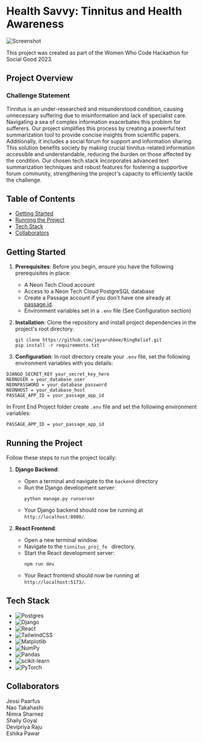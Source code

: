# Health Savvy: Tinnitus and Health Awareness

![Screenshot](https://github.com/jayaruhbee/RingRelief/assets/108156550/35977e7e-d7f6-4280-9496-6fb9c34275a6)

This project was created as part of the Women Who Code Hackathon for Social Good 2023.

## Project Overview


### Challenge Statement

Tinnitus is an under-researched and misunderstood condition, causing unnecessary suffering due to misinformation and lack of specialist care. Navigating a sea of complex information exacerbates this problem for sufferers. Our project simplifies this process by creating a powerful text summarization tool to provide concise insights from scientific papers. Additionally, it includes a social forum for support and information sharing. This solution benefits society by making crucial tinnitus-related information accessible and understandable, reducing the burden on those affected by the condition. Our chosen tech stack incorporates advanced text summarization techniques and robust features for fostering a supportive forum community, strengthening the project's capacity to efficiently tackle the challenge.


## Table of Contents

- [Getting Started](#getting-started)
- [Running the Project](#running-the-project)
- [Tech Stack](#tech-stack)
- [Collaborators](#collaborators)



## Getting Started 

1. **Prerequisites**: Before you begin, ensure you have the following prerequisites in place:
   - A Neon Tech Cloud account
   - Access to a Neon Tech Cloud PostgreSQL database
   - Create a Passage account if you don't have one already at [passage.id](https://passage.id/).
   - Environment variables set in a `.env` file (See Configuration section)

2. **Installation**: Clone the repository and install project dependencies in the project's root directory.
   ```shell
   git clone https://github.com/jayaruhbee/RingRelief.git
   pip install -r requirements.txt

3. **Configuration**: In root directory create your `.env` file, set the following environment variables with you details: 
```shell 
DJANGO_SECRET_KEY your_secret_key_here
NEONUSER = your_database_user
NEONPASSWORD = your_database_password
NEONHOST = your_database_host
PASSAGE_APP_ID = your_passage_app_id
```
In Front End Project folder create `.env` file and set the following environment variables:
```shell
PASSAGE_APP_ID = your_passage_app_id
```

## Running the Project

Follow these steps to run the project locally:

1. **Django Backend**:
   - Open a terminal and navigate to the `backend` directory 
   - Run the Django development server:
     ```shell
     python manage.py runserver
     ```
   - Your Django backend should now be running at `http://localhost:8000/`.

2. **React Frontend**:
   - Open a new terminal window.
   - Navigate to the `tinnitus_proj_fe ` directory.
   - Start the React development server:
     ```shell
     npm run dev
     ```
   - Your React frontend should now be running at `http://localhost:5173/`.


## Tech Stack

- ![Postgres](https://img.shields.io/badge/postgres-%23316192.svg?style=for-the-badge&logo=postgresql&logoColor=white)
- ![Django](https://img.shields.io/badge/django-%23092E20.svg?style=for-the-badge&logo=django&logoColor=white)
- ![React](https://img.shields.io/badge/react-%2320232a.svg?style=for-the-badge&logo=react&logoColor=%2361DAFB)
- ![TailwindCSS](https://img.shields.io/badge/tailwindcss-%2338B2AC.svg?style=for-the-badge&logo=tailwind-css&logoColor=white)
- ![Matplotlib](https://img.shields.io/badge/Matplotlib-%23ffffff.svg?style=for-the-badge&logo=Matplotlib&logoColor=black)
- ![NumPy](https://img.shields.io/badge/numpy-%23013243.svg?style=for-the-badge&logo=numpy&logoColor=white)
- ![Pandas](https://img.shields.io/badge/pandas-%23150458.svg?style=for-the-badge&logo=pandas&logoColor=white)
- ![scikit-learn](https://img.shields.io/badge/scikit--learn-%23F7931E.svg?style=for-the-badge&logo=scikit-learn&logoColor=white)
- ![PyTorch](https://img.shields.io/badge/PyTorch-%23EE4C2C.svg?style=for-the-badge&logo=PyTorch&logoColor=white)

## Collaborators
Jessi Paarfus<br>
Nao Takahashi<br>
Nimra Sharnez<br>
Shaily Goyal<br>
Devipriya Raju<br>
Eshika Pawar
